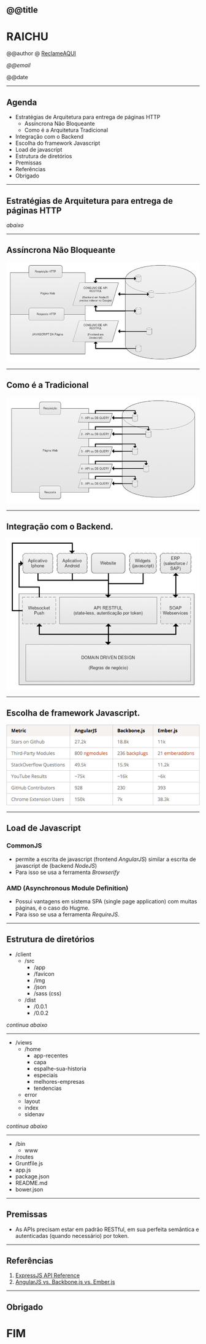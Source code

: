 <!--

WARNING!! DON'T EDIT THE FILE README.md on the root of the project, that one is a GENERATED FILE!

You should just edit the source file at src/README.md - the one which stars with ## @@title

-->

## @@title

# RAICHU

@@author @ [ReclameAQUI](http://www.reclameaqui.com.br)

*@@email*

@@date

---

## Agenda

- Estrat&eacute;gias de Arquitetura para entrega de p&aacute;ginas HTTP
  - Ass&iacute;ncrona N&atilde;o Bloqueante
  - Como &eacute; a Arquitetura Tradicional
- Integra&ccedil;&atilde;o com o Backend
- Escolha do framework Javascript
- Load de javascript
- Estrutura de diret&oacute;rios
- Premissas
- Refer&ecirc;ncias
- Obrigado

---

##  Estrat&eacute;gias de Arquitetura para entrega de p&aacute;ginas HTTP

*abaixo*

----

## Ass&iacute;ncrona N&atilde;o Bloqueante

<img src="img/slide_web_async.png" class="slide_img" style="border: none;" />

----

## Como &eacute; a Tradicional

<img src="img/slide_web_tradicional.png" class="slide_img" style="border: none;" />

---

## Integra&ccedil;&atilde;o com o Backend.

<img src="img/slide_consumo_de_api.png" class="slide_img" style="border: none;" />

---

## Escolha de framework Javascript.

<img src="img/slide_js_framework.png" class="slide_img" style="border: none;" />

---

## Load de Javascript

### CommonJS

- permite a escrita de javascript (frontend *AngularJS*) similar a escrita de javascript de (backend *NodeJS*)
- Para isso se usa a ferramenta *Browserify*

### AMD (Asynchronous Module Definition)

- Possui vantagens em sistema SPA (single page application) com muitas p&aacute;ginas, &eacute; o caso do Hugme.
- Para isso se usa a ferramenta *RequireJS*.

---

## Estrutura de diret&oacute;rios

- /client
  - /src
    - /app
    - /favicon
    - /img
    - /json
    - /sass (css)
  - /dist
    - /0.0.1
    - /0.0.2

*continua abaixo*

----

- /views
  - /home
    - app-recentes
    - capa
    - espalhe-sua-historia
    - especiais
    - melhores-empresas
    - tendencias
  - error
  - layout
  - index
  - sidenav

*continua abaixo*

----

- /bin
  - www
- /routes
- Gruntfile.js
- app.js
- package.json
- README.md
- bower.json

---

## Premissas

- As APIs precisam estar em padr&atilde;o RESTful, em sua perfeita sem&acirc;ntica e autenticadas (quando necess&aacute;rio) por token.

---

## Refer&ecirc;ncias

1. [ExpressJS API Reference](http://expressjs.com/4x/api.html)
2. [AngularJS vs. Backbone.js vs. Ember.js](https://www.airpair.com/js/javascript-framework-comparison)


---

## Obrigado

# FIM

